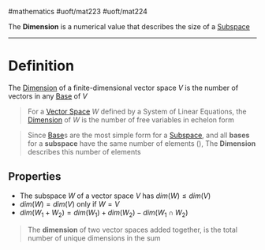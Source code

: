 #mathematics
#uoft/mat223 #uoft/mat224 

The **Dimension** is a numerical value that describes the size of a [Subspace](Subspace.md) 

---
# Definition

The [Dimension](.md) of a finite-dimensional vector space $V$ is the number of vectors in any [Base](Base.md) of $V$ 

>For a [Vector Space](../MAT224%20Notes/Vector%20Space.md) $W$ defined by a System of Linear Equations, the [Dimension](.md) of $W$ is the number of free variables in echelon form

>Since [Base](Base.md)s are the most simple form for a [Subspace](Subspace.md), and all **bases** for a **subspace** have the same number of elements ([](Base.md#^7d8441)), The **Dimension** describes this number of elements

## Properties
- The subspace $W$ of a vector space $V$ has $dim(W) \leq dim(V)$
- $dim(W) = dim(V)$ only if $W=V$
- $dim(W_{1}+W_{2})=dim(W_{1})+dim(W_{2})-dim(W_{1}\cap W_{2})$
>The **dimension** of two vector spaces added together, is the total number of unique dimensions in the sum